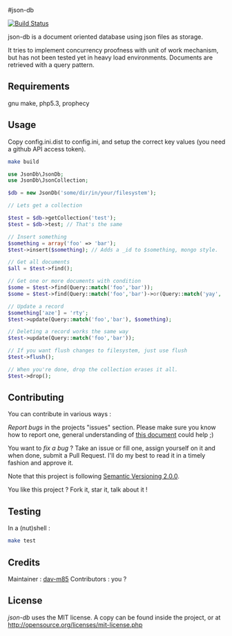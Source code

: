 #json-db

[![Build Status](https://travis-ci.org/dav-m85/json-db.png?branch=master)](https://travis-ci.org/dav-m85/json-db)

json-db is a document oriented database using json files as storage.

It tries to implement concurrency proofness with unit of work mechanism, but has not been tested yet in heavy
load environments. Documents are retrieved with a query pattern.

## Requirements

gnu make, php5.3, prophecy

## Usage

Copy config.ini.dist to config.ini, and setup the correct key values (you need a github API access token).
```bash
make build
```

```php
use JsonDb\JsonDb;
use JsonDb\JsonCollection;

$db = new JsonDb('some/dir/in/your/filesystem');

// Lets get a collection

$test = $db->getCollection('test');
$test = $db->test; // That's the same

// Insert something
$something = array('foo' => 'bar');
$test->insert($something); // Adds a _id to $something, mongo style.

// Get all documents
$all = $test->find();

// Get one or more documents with condition
$some = $test->find(Query::match('foo','bar'));
$some = $test->find(Query::match('foo','bar')->or(Query::match('yay', 'blah')));

// Update a record
$something['aze'] = 'rty';
$test->update(Query::match('foo','bar'), $something);

// Deleting a record works the same way
$test->update(Query::match('foo','bar'));

// If you want flush changes to filesystem, just use flush
$test->flush();

// When you're done, drop the collection erases it all.
$test->drop();
```

## Contributing

You can contribute in various ways :

*Report bugs* in the projects "issues" section. Please make sure you know how to report one, general understanding of [this
document](http://www.chiark.greenend.org.uk/~sgtatham/bugs.html) could help ;)

You want to *fix a bug* ? Take an issue or fill one, assign yourself on it and when done, submit a Pull Request. I'll do
my best to read it in a timely fashion and approve it.

Note that this project is following [Semantic Versioning 2.0.0](http://semver.org/).

You like this project ? Fork it, star it, talk about it !

## Testing

In a (nut)shell :
```bash
make test
```

## Credits

Maintainer : [dav-m85](http://github.com/dav-m85)
Contributors : you ?

## License

*json-db* uses the MIT license. A copy can be found inside the project, or at http://opensource.org/licenses/mit-license.php

